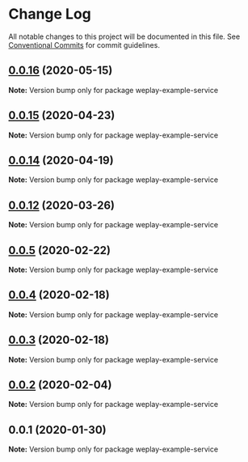 # Change Log

All notable changes to this project will be documented in this file.
See [Conventional Commits](https://conventionalcommits.org) for commit guidelines.

## [0.0.16](https://bitbucket.org/weplaymedia/frontend/compare/weplay-example-service@0.0.15...weplay-example-service@0.0.16) (2020-05-15)

**Note:** Version bump only for package weplay-example-service






## [0.0.15](https://bitbucket.org/weplaymedia/frontend/compare/weplay-example-service@0.0.14...weplay-example-service@0.0.15) (2020-04-23)

**Note:** Version bump only for package weplay-example-service






## [0.0.14](https://bitbucket.org/weplaymedia/frontend/compare/weplay-example-service@0.0.13...weplay-example-service@0.0.14) (2020-04-19)

**Note:** Version bump only for package weplay-example-service





## [0.0.12](https://bitbucket.org/weplaymedia/frontend/compare/weplay-example-service@0.0.11...weplay-example-service@0.0.12) (2020-03-26)

**Note:** Version bump only for package weplay-example-service





## [0.0.5](https://bitbucket.org/weplaymedia/frontend/compare/weplay-example-service@0.0.4...weplay-example-service@0.0.5) (2020-02-22)

**Note:** Version bump only for package weplay-example-service






## [0.0.4](https://bitbucket.org/weplaymedia/frontend/compare/weplay-example-service@0.0.2...weplay-example-service@0.0.4) (2020-02-18)

**Note:** Version bump only for package weplay-example-service





## [0.0.3](https://bitbucket.org/weplaymedia/frontend/compare/weplay-example-service@0.0.2...weplay-example-service@0.0.3) (2020-02-18)

**Note:** Version bump only for package weplay-example-service





## [0.0.2](https://bitbucket.org/weplaymedia/frontend/compare/weplay-example-service@0.0.1...weplay-example-service@0.0.2) (2020-02-04)

**Note:** Version bump only for package weplay-example-service






## 0.0.1 (2020-01-30)

**Note:** Version bump only for package weplay-example-service
